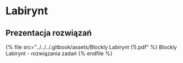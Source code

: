 # Labirynt

## Prezentacja rozwiązań

{% file src="../../../.gitbook/assets/Blockly Labirynt (1).pdf" %}
Blockly Labirynt - rozwiązania zadań
{% endfile %}

